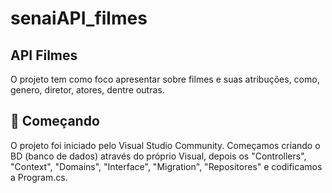 # senaiAPI_filmes

API Filmes
-----------------------------------------------------------------------------------------------------------------------------------------------------------------------------
O projeto tem como foco apresentar sobre filmes e suas atribuções, como, genero, diretor, atores, dentre outras.

🚀 Começando
-----------------------------------------------------------------------------------------------------------------------------------------------------------------------------
O projeto foi iniciado pelo Visual Studio Community. Começamos criando o BD (banco de dados) através do próprio Visual, depois os "Controllers", "Context", "Domains", 
"Interface", "Migration", "Repositores" e codificamos a Program.cs.
